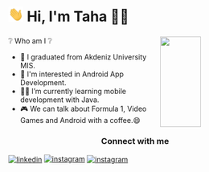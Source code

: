 # <img src="https://raw.githubusercontent.com/ABSphreak/ABSphreak/master/gifs/Hi.gif" width="30px"> Hi, I'm Taha 👨‍💻 

### 

❔ Who am I ❔ 
    <img width="40%" align="right" src='https://user-images.githubusercontent.com/50106187/132529909-66968418-fd4d-410d-8e45-b8ab2bd5cdbd.gif' height='180'>

- 📖 I graduated from Akdeniz University MIS.
- 🤔 I'm interested in Android App Development.
- 🚴‍♂️ I’m currently learning mobile development with Java.
- 🎮 We can talk about Formula 1, Video Games and Android with a coffee.😄


<h3 align="center">Connect with me</h3>
    
<a href="https://www.linkedin.com/in/tahamuratcaltekin/" target="blank">
    <img align="center" src="https://raw.githubusercontent.com/rahuldkjain/github-profile-readme-generator/master/src/images/icons/Social/linked-in-alt.svg" alt="linkedin" 
         height="30" width="40" /></a>

<a href="https://www.instagram.com/tahacaltekin/" target="blank">
    <img src="https://raw.githubusercontent.com/rahuldkjain/github-profile-readme-generator/master/src/images/icons/Social/instagram.svg" alt="instagram"
         height="30" width="40" /></a>
         
<a href="https://twitter.com/tahacaltekin" target="blank">
    <img align="center" src="https://raw.githubusercontent.com/rahuldkjain/github-profile-readme-generator/master/src/images/icons/Social/twitter.svg" alt="instagram"
         height="30" width="40" /></a>    
